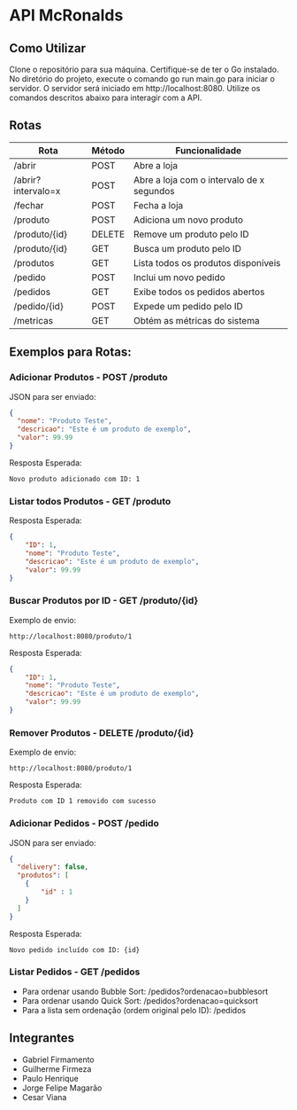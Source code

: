 # API McRonalds

## Como Utilizar

Clone o repositório para sua máquina.
Certifique-se de ter o Go instalado.
No diretório do projeto, execute o comando go run main.go para iniciar o servidor.
O servidor será iniciado em http://localhost:8080.
Utilize os comandos descritos abaixo para interagir com a API.

## Rotas

| Rota            | Método | Funcionalidade                       |
|-----------------|--------|--------------------------------------|
| /abrir          | POST   | Abre a loja                          |
| /abrir?intervalo=x | POST   | Abre a loja com o intervalo de x segundos                   |
| /fechar         | POST   | Fecha a loja                         |
| /produto        | POST   | Adiciona um novo produto             |
| /produto/{id}   | DELETE | Remove um produto pelo ID            |
| /produto/{id}   | GET    | Busca um produto pelo ID             |
| /produtos       | GET    | Lista todos os produtos disponíveis  |
| /pedido         | POST   | Inclui um novo pedido                |
| /pedidos        | GET    | Exibe todos os pedidos abertos       |
| /pedido/{id}    | POST   | Expede um pedido pelo ID             |
| /metricas       | GET    | Obtém as métricas do sistema         |


## Exemplos para Rotas:

### Adicionar Produtos - POST /produto

JSON para ser enviado:
```json
{
  "nome": "Produto Teste",
  "descricao": "Este é um produto de exemplo",
  "valor": 99.99
}
```
Resposta Esperada:
```
Novo produto adicionado com ID: 1
```

### Listar todos Produtos - GET /produto

Resposta Esperada:
```json
{
    "ID": 1,
    "nome": "Produto Teste",
    "descricao": "Este é um produto de exemplo",
    "valor": 99.99
}
```

### Buscar Produtos por ID - GET /produto/{id}

Exemplo de envio:
```
http://localhost:8080/produto/1
```
Resposta Esperada:
```json
{
    "ID": 1,
    "nome": "Produto Teste",
    "descricao": "Este é um produto de exemplo",
    "valor": 99.99
}
```

### Remover Produtos - DELETE /produto/{id}

Exemplo de envio:
```
http://localhost:8080/produto/1
```
Resposta Esperada:
```
Produto com ID 1 removido com sucesso
```

### Adicionar Pedidos - POST /pedido

JSON para ser enviado:
```json
{
  "delivery": false,
  "produtos": [
    {
        "id" : 1
    }
  ]
}
```
Resposta Esperada:
```
Novo pedido incluído com ID: {id}
```

### Listar Pedidos - GET /pedidos

- Para ordenar usando Bubble Sort: /pedidos?ordenacao=bubblesort
- Para ordenar usando Quick Sort: /pedidos?ordenacao=quicksort
- Para a lista sem ordenação (ordem original pelo ID): /pedidos

## Integrantes

- Gabriel Firmamento
- Guilherme Firmeza
- Paulo Henrique
- Jorge Felipe Magarão
- Cesar Viana
